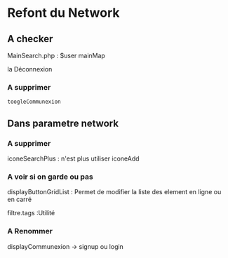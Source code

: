 # Refont du Network

## A checker

MainSearch.php : 
    $user
    <body class="">
    mainMap

la Déconnexion

### A supprimer

    toogleCommunexion


## Dans parametre network

### A supprimer

iconeSearchPlus : n'est plus utiliser 
iconeAdd

### A voir si on garde ou pas

displayButtonGridList : Permet de modifier la liste des element en ligne ou en carré

filtre.tags :Utilité

### A Renommer

displayCommunexion -> signup ou login